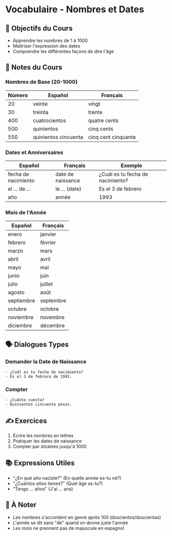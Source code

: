 # Vocabulaire - Nombres et Dates

## 🎯 Objectifs du Cours
- Apprendre les nombres de 1 à 1000
- Maîtriser l'expression des dates
- Comprendre les différentes façons de dire l'âge

## 📝 Notes du Cours

### Nombres de Base (20-1000)
| Número | Español | Français |
|--------|----------|----------|
| 20 | veinte | vingt |
| 30 | treinta | trente |
| 400 | cuatrocientos | quatre cents |
| 500 | quinientos | cinq cents |
| 550 | quinientos cincuenta | cinq cent cinquante |

### Dates et Anniversaires
| Español | Français | Exemple |
|---------|----------|----------|
| fecha de nacimiento | date de naissance | ¿Cuál es tu fecha de nacimiento? |
| el ... de ... | le ... (date) | Es el 3 de febrero |
| año | année | 1993 |

### Mois de l'Année
| Español | Français |
|---------|----------|
| enero | janvier |
| febrero | février |
| marzo | mars |
| abril | avril |
| mayo | mai |
| junio | juin |
| julio | juillet |
| agosto | août |
| septiembre | septembre |
| octubre | octobre |
| noviembre | novembre |
| diciembre | décembre |

## 🗣️ Dialogues Types

### Demander la Date de Naissance
```español
- ¿Cuál es tu fecha de nacimiento?
- Es el 3 de febrero de 1993.
```

### Compter
```español
- ¿Cuánto cuesta?
- Quinientos cincuenta pesos.
```

## ✍️ Exercices
1. Écrire les nombres en lettres
2. Pratiquer les dates de naissance
3. Compter par dizaines jusqu'à 1000

## 📚 Expressions Utiles
- "¿En qué año naciste?" (En quelle année es-tu né?)
- "¿Cuántos años tienes?" (Quel âge as-tu?)
- "Tengo ... años" (J'ai ... ans)

## 📌 À Noter
- Les nombres s'accordent en genre après 100 (doscientos/doscientas)
- L'année se dit sans "de" quand on donne juste l'année
- Les mois ne prennent pas de majuscule en espagnol
